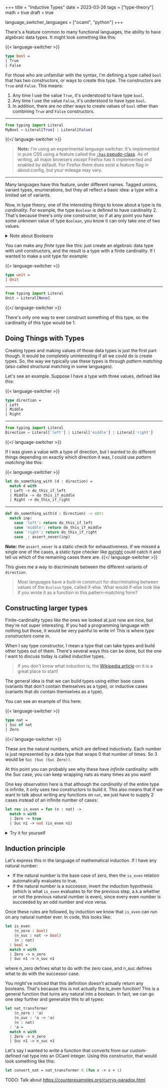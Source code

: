 +++
title = "Inductive Types"
date = 2023-03-26
tags = ["type-theory"]
math = true
draft = true

language_switcher_languages = ["ocaml", "python"]
+++

There's a feature common to many functional languages, the ability to have
algebraic data types. It might look something like this:

{{< language-switcher >}}
```ocaml
type bool =
| True
| False
```

For those who are unfamiliar with the syntax, I'm defining a type called `bool`
that has two _constructors_, or ways to create this type. The constructors are
`True` and `False`. This means:

1. Any time I use the value `True`, it's understood to have type `bool`.
2. Any time I use the value `False`, it's understood to have type `bool`.
3. In addition, there are _no_ other ways to create values of `bool` other than combining `True` and `False` constructors.

---

```python
from typing import Literal
MyBool = Literal[True] | Literal[False]
```
{{</ language-switcher >}}

> **Note:** I'm using an experimental language switcher. It's implemented in
> pure CSS using a feature called the [`:has` pseudo-class][has]. As of writing,
> all major browsers _except_ Firefox has it implemented and enabled by default.
> For Firefox there does exist a feature flag in about:config, but your mileage
> may vary.

---

Many languages have this feature, under different names. Tagged unions, variant
types, enumerations, but they all reflect a basic idea: a type with a limited
set of variants.

Now, in type theory, one of the interesting things to know about a type is its
_cardinality_. For example, the type `Boolean` is defined to have cardinality 2.
That's because there's only one constructor, so if at any point you have some
unknown value of type `Boolean`, you know it can only take one of two values.

<details>
  <summary>Note about Booleans</summary>

There's actually nothing special about boolean itself. I could just as easily
define a new type, like this:

{{< language-switcher >}}
```ocaml
type WeirdType =
| Foo
| Bar
```

---

```python
from typing import Literal
WeirdType = Literal['foo'] | Literal['bar']
```
{{</ language-switcher >}}

Because this type can only have two values, it's _semantically_ equivalent to
the `Boolean` type. I could use it anywhere I would typically use `Boolean`.

I would have to define my own operators such as AND and OR separately, but
those aren't properties of the `Boolean` type itself, they are properties of
the Boolean algebra, which has several [algebraic properties][1] such as
associativity, commutativity, distributivity, and several others. Think of it
as a sort of _interface_, where if you can implement that interface, your type
qualifies as a Boolean algebra!

[1]: https://en.wikipedia.org/wiki/Boolean_algebra_(structure)#Definition

</details>

You can make any _finite_ type like this: just create an algebraic data type
with unit constructors, and the result is a type with a finite cardinality. If I
wanted to make a unit type for example:

{{< language-switcher >}}
```ocaml
type unit =
| Unit
```

---

```python
from typing import Literal
Unit = Literal[None]
```
{{</ language-switcher >}}

There's only one way to ever construct something of this type, so the
cardinality of this type would be 1.

## Doing Things with Types

Creating types and making values of those data types is just the first part
though. It would be completely uninteresting if all we could do is create types.
So, the way we typically use these types is through _pattern matching_ (also
called structural matching in some languages).

Let's see an example. Suppose I have a type with three values, defined like
this:

{{< language-switcher >}}
```ocaml
type direction =
| Left
| Middle
| Right
```

---

```python
from typing import Literal
Direction = Literal['left'] | Literal['middle'] | Literal['right']
```
{{</ language-switcher >}}

If I was given a value with a type of direction, but I wanted to do different
things depending on exactly which direction it was, I could use _pattern
matching_ like this:

{{< language-switcher >}}
```ocaml
let do_something_with (d : direction) =
  match d with
  | Left -> do_this_if_left
  | Middle -> do_this_if_middle
  | Right -> do_this_if_right
```

---

```python
def do_something_with(d : Direction) -> str:
  match inp:
    case 'left': return do_this_if_left
    case 'middle': return do_this_if_middle
    case 'right': return do_this_if_right
    case _: assert_never(inp)
```

**Note:** the `assert_never` is a static check for exhaustiveness. If we missed
a single one of the cases, a static type checker like [pyright] could catch it
and tell us which of the remaining cases there are.
{{</ language-switcher >}}

This gives me a way to discriminate between the different variants of
`direction`.

> Most languages have a built-in construct for discriminating between values of
> the `Boolean` type, called if-else. What would if-else look like if you wrote
> it as a function in this pattern-matching form?

## Constructing larger types

Finite-cardinality types like the ones we looked at just now are nice, but
they're not super interesting. If you had a programming language with nothing
but those, it would be very painful to write in! This is where _type
constructors_ come in.

When I say type constructor, I mean a type that can take types and build other
types out of them. There's several ways this can be done, but the one I want to
discuss today is called _inductive_ types.

> If you don't know what induction is, the [Wikipedia article][2] on it is a
> great place to start!
>
> [2]: https://en.wikipedia.org/wiki/Mathematical_induction

The general idea is that we can build types using either base cases (variants
that don't contain themselves as a type), or inductive cases (variants that _do_
contain themselves as a type).

You can see an example of this here:

{{< language-switcher >}}
```ocaml
type nat =
| Suc of nat
| Zero
```
{{</ language-switcher >}}

These are the natural numbers, which are defined inductively. Each number is
just represented by a data type that wraps 0 that number of times. So 3 would be
`Suc (Suc (Suc Zero))`.

At this point you can probably see why these have _infinite_ cardinality: with
the Suc case, you can keep wrapping nats as many times as you want!

One key observation here is that although the _cardinality_ of the entire type is
infinite, it only uses _two_ constructors to build it. This also means that if
we want to talk about writing any functions on `nat`, we just have to supply 2
cases instead of an infinite number of cases:

```ocaml
let rec is_even = fun (n : nat) ->
  match n with
  | Zero -> true
  | Suc n1 -> not (is_even n1)
```

<details>
  <summary>Try it for yourself</summary>

  If you've got an OCaml interpreter handy, try a couple values for yourself and
  convince yourself that this accurately represents the naturals and an even
  testing function:

  ```ocaml
  utop # is_even Zero;;
  - : bool = true
  utop # is_even (Suc Zero);;
  - : bool = false
  ```

  This is a good way of making sure the functions you write make sense!
</details>

## Induction principle

Let's express this in the language of mathematical induction. If I have any
natural number:

- If the natural number is the base case of zero, then the `is_even` relation
    automatically evaluates to true.
- If the natural number is a successor, invert the induction hypothesis (which is
    what `is_even` evaluates to for the previous step, a.k.a whether or not the
    previous natural number is even), since every even number is succeeded by
    an odd number and vice versa.

Once these rules are followed, by induction we know that `is_even` can run on
any natural number ever. In code, this looks like:

```ocaml
let is_even
    (n_zero : bool)
    (n_suc : nat -> bool)
    (n : nat)
  : bool =
  match n with
  | Zero -> n_zero
  | Suc n1 -> n_suc n1
```

where n_zero defines what to do with the zero case, and n_suc defines what to do
with the successor case.

You might've noticed that this definition doesn't actually return any booleans.
That's because this is not actually the is_even function! This is a general
function that turns any natural into a boolean. In fact, we can go one step
further and generalize this to all types:

```ocaml
let nat_transformer
    (n_zero : 'a)
    (n_suc : 'a -> 'a)
    (n : nat)
  : 'a =
  match n with
  | Zero -> n_zero
  | Suc n1 -> n_suc n1
```

Let's say I wanted to write a function that converts from our custom-defined nat
type into an OCaml integer. Using this constructor, that would look something
like this:

```ocaml
let convert_nat = nat_transformer 0 (fun x -> x + 1)
```



TODO: Talk about https://counterexamples.org/currys-paradox.html

[has]: https://developer.mozilla.org/en-US/docs/Web/CSS/:has
[pyright]: https://github.com/microsoft/pyright
